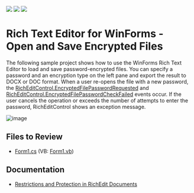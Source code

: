<!-- default badges list -->
![](https://img.shields.io/endpoint?url=https://codecentral.devexpress.com/api/v1/VersionRange/184236614/19.1.4%2B)
[![](https://img.shields.io/badge/Open_in_DevExpress_Support_Center-FF7200?style=flat-square&logo=DevExpress&logoColor=white)](https://supportcenter.devexpress.com/ticket/details/T830412)
[![](https://img.shields.io/badge/📖_How_to_use_DevExpress_Examples-e9f6fc?style=flat-square)](https://docs.devexpress.com/GeneralInformation/403183)
<!-- default badges end -->

# Rich Text Editor for WinForms - Open and Save Encrypted Files 

The following sample project shows how to use the WinForms Rich Text Editor to load and save password-encrypted files. You can specify a password and an encryption type on the left pane and export the result to DOCX or DOC format. When a user re-opens the file with a new password, the [RichEditControl.EncryptedFilePasswordRequested](https://docs.devexpress.com/WindowsForms/DevExpress.XtraRichEdit.RichEditControl.EncryptedFilePasswordRequested) and [RichEditControl.EncryptedFilePasswordCheckFailed](https://docs.devexpress.com/WindowsForms/DevExpress.XtraRichEdit.RichEditControl.EncryptedFilePasswordCheckFailed) events occur. If the user cancels the operation or exceeds the number of attempts to enter the password, RichEditControl shows an exception message.

![image](./media/project_image.png)

## Files to Review

* [Form1.cs](./CS/RichEditControl_Encryption/Form1.cs) (VB: [Form1.vb](./VB/RichEditControl_Encryption/Form1.vb))

## Documentation

* [Restrictions and Protection in RichEdit Documents](https://docs.devexpress.com/WindowsForms/9331/controls-and-libraries/rich-text-editor/restrictions-and-protection)
